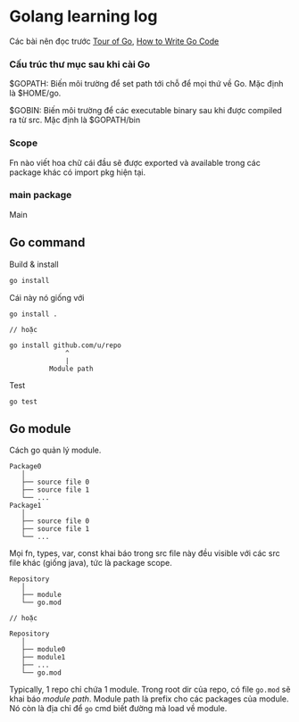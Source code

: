 # Golang learning log

Các bài nên đọc trước [Tour of Go][1], [How to Write Go Code][2]

### Cấu trúc thư mục sau khi cài Go

$GOPATH: Biến môi trường để set path tới chỗ để mọi thứ về Go. Mặc định là $HOME/go.

$GOBIN: Biến môi trường để các executable binary sau khi được compiled ra từ src. Mặc định là $GOPATH/bin

### Scope

Fn nào viết hoa chữ cái đầu sẽ được exported và available trong các package khác có import pkg hiện tại.

### main package

Main

## Go command

Build & install

```bash
go install
```

Cái này nó giống với

```
go install .

// hoặc

go install github.com/u/repo
              ^
              |
          Module path
```

Test

```
go test
```

## Go module

Cách go quản lý module.

```
Package0
   │
   ├── source file 0
   ├── source file 1
   └── ...
Package1
   │
   ├── source file 0
   ├── source file 1
   └── ...
```

Mọi fn, types, var, const khai báo trong src file này đều visible với các src file khác (giống java), tức là package scope.

```
Repository
   │
   ├── module
   └── go.mod

// hoặc

Repository
   │
   ├── module0
   ├── module1
   ├── ...
   └── go.mod
```

Typically, 1 repo chỉ chứa 1 module. Trong root dir của repo, có file `go.mod` sẽ khai báo _module path_. Module path là prefix cho các packages của module. Nó còn là địa chỉ để `go` cmd biết đường mà load về module.

[1]: https://tour.golang.org/
[2]: https://golang.org/doc/code.html

